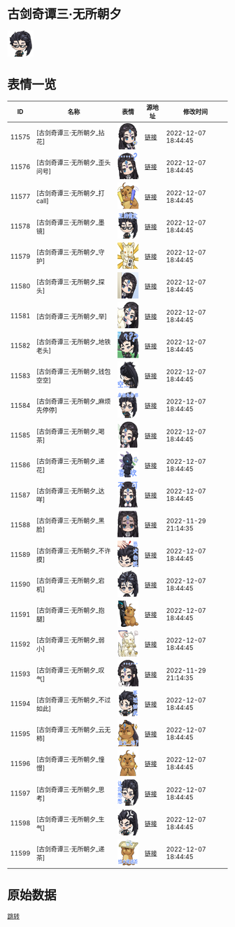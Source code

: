 # 古剑奇谭三·无所朝夕

<img src="./cover.png" height="60" alt="cover" />

# 表情一览

|ID|名称|表情|源地址|修改时间|
|----|----|----|----|----|
|11575|[古剑奇谭三·无所朝夕_拈花]|<img src="./pic/011575_%5B古剑奇谭三·无所朝夕_拈花%5D.png" height="60" alt="拈花"/>|[链接](https://i0.hdslb.com/bfs/garb/item/9360f5c909868327f6a4da2a63be4b79484b15ce.png)|2022-12-07 18:44:45|
|11576|[古剑奇谭三·无所朝夕_歪头问号]|<img src="./pic/011576_%5B古剑奇谭三·无所朝夕_歪头问号%5D.png" height="60" alt="歪头问号"/>|[链接](https://i0.hdslb.com/bfs/garb/item/be8055153fad6e4d733b258d25f270dc204a59ed.png)|2022-12-07 18:44:45|
|11577|[古剑奇谭三·无所朝夕_打call]|<img src="./pic/011577_%5B古剑奇谭三·无所朝夕_打call%5D.png" height="60" alt="打call"/>|[链接](https://i0.hdslb.com/bfs/garb/item/838d78176e45c220460ec004e356ebeecfe817c6.png)|2022-12-07 18:44:45|
|11578|[古剑奇谭三·无所朝夕_墨镜]|<img src="./pic/011578_%5B古剑奇谭三·无所朝夕_墨镜%5D.png" height="60" alt="墨镜"/>|[链接](https://i0.hdslb.com/bfs/garb/item/56f2af752f8d00e5eb394e2d7f6812b5388531f6.png)|2022-12-07 18:44:45|
|11579|[古剑奇谭三·无所朝夕_守护]|<img src="./pic/011579_%5B古剑奇谭三·无所朝夕_守护%5D.png" height="60" alt="守护"/>|[链接](https://i0.hdslb.com/bfs/garb/item/8e10bec40358c43d37fdebc9a78335d278af8094.png)|2022-12-07 18:44:45|
|11580|[古剑奇谭三·无所朝夕_探头]|<img src="./pic/011580_%5B古剑奇谭三·无所朝夕_探头%5D.png" height="60" alt="探头"/>|[链接](https://i0.hdslb.com/bfs/garb/item/679ecbe8e6dfcdde3e6ad725b5ae40db65ab25b4.png)|2022-12-07 18:44:45|
|11581|[古剑奇谭三·无所朝夕_举]|<img src="./pic/011581_%5B古剑奇谭三·无所朝夕_举%5D.png" height="60" alt="举"/>|[链接](https://i0.hdslb.com/bfs/garb/item/33ed45115e385497d2be37ef63109260daeef024.png)|2022-12-07 18:44:45|
|11582|[古剑奇谭三·无所朝夕_地铁老头]|<img src="./pic/011582_%5B古剑奇谭三·无所朝夕_地铁老头%5D.png" height="60" alt="地铁老头"/>|[链接](https://i0.hdslb.com/bfs/garb/item/dbe7b2947b7fa97dfa2d61df33fcccea82a57189.png)|2022-12-07 18:44:45|
|11583|[古剑奇谭三·无所朝夕_钱包空空]|<img src="./pic/011583_%5B古剑奇谭三·无所朝夕_钱包空空%5D.png" height="60" alt="钱包空空"/>|[链接](https://i0.hdslb.com/bfs/garb/item/a38e23ea903afd4e4364ec4305feb9cf00b15f3a.png)|2022-12-07 18:44:45|
|11584|[古剑奇谭三·无所朝夕_麻烦先停停]|<img src="./pic/011584_%5B古剑奇谭三·无所朝夕_麻烦先停停%5D.png" height="60" alt="麻烦先停停"/>|[链接](https://i0.hdslb.com/bfs/garb/item/7f982c8088514e59a6a2f908d01e53eaa9caa276.png)|2022-12-07 18:44:45|
|11585|[古剑奇谭三·无所朝夕_喝茶]|<img src="./pic/011585_%5B古剑奇谭三·无所朝夕_喝茶%5D.png" height="60" alt="喝茶"/>|[链接](https://i0.hdslb.com/bfs/garb/item/b343c2c80a2a5588668e11e02c8ac75faa4dace1.png)|2022-12-07 18:44:45|
|11586|[古剑奇谭三·无所朝夕_递花]|<img src="./pic/011586_%5B古剑奇谭三·无所朝夕_递花%5D.png" height="60" alt="递花"/>|[链接](https://i0.hdslb.com/bfs/garb/item/e42c4b471046460680591296a8317e1ce5462767.png)|2022-12-07 18:44:45|
|11587|[古剑奇谭三·无所朝夕_达咩]|<img src="./pic/011587_%5B古剑奇谭三·无所朝夕_达咩%5D.png" height="60" alt="达咩"/>|[链接](https://i0.hdslb.com/bfs/garb/item/2924cba569480842ef1fa113b1e2664cf774f68a.png)|2022-12-07 18:44:45|
|11588|[古剑奇谭三·无所朝夕_黑脸]|<img src="./pic/011588_%5B古剑奇谭三·无所朝夕_黑脸%5D.png" height="60" alt="黑脸"/>|[链接](https://i0.hdslb.com/bfs/garb/item/70eabe3e8d4b4faafa8eabb9f7cc39ebe9875fb6.png)|2022-11-29 21:14:35|
|11589|[古剑奇谭三·无所朝夕_不许摸]|<img src="./pic/011589_%5B古剑奇谭三·无所朝夕_不许摸%5D.png" height="60" alt="不许摸"/>|[链接](https://i0.hdslb.com/bfs/garb/item/371de64526f50db3ab26858acf226f8d21e91d5a.png)|2022-12-07 18:44:45|
|11590|[古剑奇谭三·无所朝夕_宕机]|<img src="./pic/011590_%5B古剑奇谭三·无所朝夕_宕机%5D.png" height="60" alt="宕机"/>|[链接](https://i0.hdslb.com/bfs/garb/item/2bdebc1f35020350590ca836c8285eca91d905df.png)|2022-12-07 18:44:45|
|11591|[古剑奇谭三·无所朝夕_抱腿]|<img src="./pic/011591_%5B古剑奇谭三·无所朝夕_抱腿%5D.png" height="60" alt="抱腿"/>|[链接](https://i0.hdslb.com/bfs/garb/item/7a539777199f6e9e5bed832651a19ff6ce824d0b.png)|2022-12-07 18:44:45|
|11592|[古剑奇谭三·无所朝夕_弱小]|<img src="./pic/011592_%5B古剑奇谭三·无所朝夕_弱小%5D.png" height="60" alt="弱小"/>|[链接](https://i0.hdslb.com/bfs/garb/item/7313806fa393df8a75623b9ff1006665a16e8532.png)|2022-12-07 18:44:45|
|11593|[古剑奇谭三·无所朝夕_叹气]|<img src="./pic/011593_%5B古剑奇谭三·无所朝夕_叹气%5D.png" height="60" alt="叹气"/>|[链接](https://i0.hdslb.com/bfs/garb/item/90f5aecbe909af37049fdbe875a0a20b0f58b8df.png)|2022-11-29 21:14:35|
|11594|[古剑奇谭三·无所朝夕_不过如此]|<img src="./pic/011594_%5B古剑奇谭三·无所朝夕_不过如此%5D.png" height="60" alt="不过如此"/>|[链接](https://i0.hdslb.com/bfs/garb/item/10f46fbc8500d51e60277db454cfe8d313423be3.png)|2022-12-07 18:44:45|
|11595|[古剑奇谭三·无所朝夕_云无柿]|<img src="./pic/011595_%5B古剑奇谭三·无所朝夕_云无柿%5D.png" height="60" alt="云无柿"/>|[链接](https://i0.hdslb.com/bfs/garb/item/91a4dc1d71acee95996cc50d489ac56cbc57a751.png)|2022-12-07 18:44:45|
|11596|[古剑奇谭三·无所朝夕_憧憬]|<img src="./pic/011596_%5B古剑奇谭三·无所朝夕_憧憬%5D.png" height="60" alt="憧憬"/>|[链接](https://i0.hdslb.com/bfs/garb/item/eec88e8bcc6c2d787a862c7d66e26b62e9d775c5.png)|2022-12-07 18:44:45|
|11597|[古剑奇谭三·无所朝夕_思考]|<img src="./pic/011597_%5B古剑奇谭三·无所朝夕_思考%5D.png" height="60" alt="思考"/>|[链接](https://i0.hdslb.com/bfs/garb/item/07db379882e14851358491c2d8d188079ef5c1be.png)|2022-12-07 18:44:45|
|11598|[古剑奇谭三·无所朝夕_生气]|<img src="./pic/011598_%5B古剑奇谭三·无所朝夕_生气%5D.png" height="60" alt="生气"/>|[链接](https://i0.hdslb.com/bfs/garb/item/a2e5a0b83bfb030edd88fcce35f8c977886bb313.png)|2022-12-07 18:44:45|
|11599|[古剑奇谭三·无所朝夕_递茶]|<img src="./pic/011599_%5B古剑奇谭三·无所朝夕_递茶%5D.png" height="60" alt="递茶"/>|[链接](https://i0.hdslb.com/bfs/garb/item/195c12b16cf378012fb68c482f09e050bd5cc6a9.png)|2022-12-07 18:44:45|

# 原始数据

[跳转](./raw.json)

